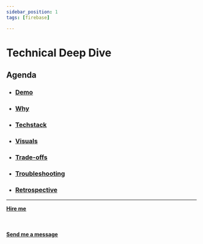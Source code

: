 ```yaml
---
sidebar_position: 1
tags: [firebase]

---
```


# Technical Deep Dive



## Agenda
* ### [Demo](/docs/projects/Web%20Development/MLB%20Pitchers%20Data%20Analysis/demo)
* ### [Why](/docs/projects/Web%20Development/MLB%20Pitchers%20Data%20Analysis/why)
* ###  [Techstack](/docs/projects/Web%20Development/MLB%20Pitchers%20Data%20Analysis/Techstack)
* ###  [Visuals](/docs/projects/Web%20Development/MLB%20Pitchers%20Data%20Analysis/visuals)
* ###  [Trade-offs](/docs/projects/Web%20Development/MLB%20Pitchers%20Data%20Analysis/tradeoffs)
* ###  [Troubleshooting](/docs/projects/Web%20Development/MLB%20Pitchers%20Data%20Analysis/troubleshooting)
* ###  [Retrospective](/docs/projects/Web%20Development/MLB%20Pitchers%20Data%20Analysis/retrospective)


<hr></hr>

<a href="https://calendly.com/mattherzog/business-chat" target="_blank"><b><u>Hire me</u></b></a>
<br></br>
<br></br>
<a href="mailto:matt@mattherzog.me" target="_blank"><b><u>Send me a message</u></b></a>
